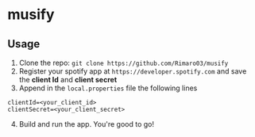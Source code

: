 # musify
## Usage
1. Clone the repo: `git clone https://github.com/Rimaro03/musify`
2. Register your spotify app at `https://developer.spotify.com` and save the **client Id** and **client secret**
3. Append in the `local.properties` file the following lines
```
clientId=<your_client_id>
clientSecret=<your_client_secret>
```
4. Build and run the app. You're good to go!

